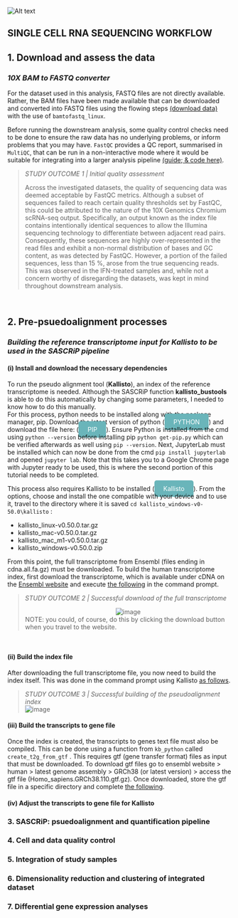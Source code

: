 
![Alt text](https://github.com/AlicenJoyHenning/honours_2023/blob/main/images/00_other/1.png)
## **SINGLE CELL RNA SEQUENCING WORKFLOW**  
## 1. Download and assess the data
### _10X BAM to FASTQ converter_
For the dataset used in this analysis, FASTQ files are not directly available. Rather, the BAM files have been made available that can be downloaded and converted into FASTQ files using the flowing steps [(download data)](https://github.com/AlicenJoyHenning/honours_2023/edit/main/docs/00_downloading_files.md) 
with the use of `bamtofastq_linux`. 

Before running the downstream analysis, some quality control checks need to be done to ensure the raw data has no underlying problems, or inform problems that you may have.
`FastQC` provides a QC report, summarised in `MultiQC`, that can be run in a non-interactive mode where it would be suitable for integrating into a larger analysis pipeline [(guide](https://github.com/AlicenJoyHenning/honours_2023/blob/main/docs/01_sequencing_quality_assessment.md);[ & code here)](scripts/01_seqQC/quality_control.sh).
> _STUDY OUTCOME 1 | Initial quality assessment_<br>
>
> Across the investigated datasets, the quality of sequencing data was deemed acceptable by FastQC metrics.
> Although a subset of sequences failed to reach certain quality thresholds set by FastQC, this could be attributed to the nature of the 10X Genomics Chromium scRNA-seq output.
> Specifically, an output known as the index file contains intentionally identical sequences to allow the Illumina sequencing technology to differentiate between adjacent read pairs.
> Consequently, these sequences are highly over-represented in the read files and exhibit a non-normal distribution of bases and GC content, as was detected by FastQC.
> However, a portion of the failed sequences, less than 15 %, arose from the true sequencing reads.
> This was observed in the IFN-treated samples and, while not a concern worthy of disregarding the datasets, was kept in mind throughout downstream analysis.
><br>
<br>

## 2. Pre-psuedoalignment processes
### _Building the reference transcriptome input for *Kallisto* to be used in the SASCRiP pipeline_
#### (i) Install and download the necessary dependencies
To run the pseudo alignment tool (**Kallisto**), an index of the reference transcriptome is needed. Although the SASCRiP function **kallisto_bustools** is able to do this automatically by changing some parameters, I needed to know how to do this manually.<br> 
For this process, python needs to be installed along with the package manager, pip. Download the latest version of python (<a href="https://www.python.org/downloads/" style="background-color: #6ab5ba; color: white; padding: 10px 20px; border-radius: 5px; text-decoration: none;">PYTHON</a>) and download the file here: (<a href="https://bootstrap.pypa.io/get-pip.py" style="background-color: #6ab5ba; color: white; padding: 10px 20px; border-radius: 5px; text-decoration: none;">PIP</a>). Ensure Python is installed from the cmd using ```python --version``` before installing pip ```python get-pip.py``` which can be verified afterwards as well using ```pip --version```. Next, JupyterLab must be installed which can now be done from the cmd ```pip install jupyterlab``` and opened  ```jupyter lab```. Note that this takes you to a Google Chrome page with Jupyter ready to be used, this is where the second portion of this tutorial needs to be completed.

This process also requires Kallisto to be installed (<a href="https://github.com/pachterlab/kallisto/releases" style="background-color: #6ab5ba; color: white; padding: 10px 20px; border-radius: 5px; text-decoration: none;">Kallisto</a>). From the options, choose and install the one compatible with your device and to use it, travel to the directory where it is saved ```cd kallisto_windows-v0-50.0\kallisto``` : 
+ kallisto_linux-v0.50.0.tar.gz
+ kallisto_mac-v0.50.0.tar.gz
+ kallisto_mac_m1-v0.50.0.tar.gz
+ kallisto_windows-v0.50.0.zip<br>

From this point, the full transcriptome from Ensembl (files ending in cdna.all.fa.gz) must be downloaded. To build the human transcriptome index, first download the transcriptome, which is available under cDNA on the [Ensembl website](http://ftp.ensembl.org/pub/release-94/fasta/homo_sapiens/cdna/) 
and execute [the following](https://github.com/AlicenJoyHenning/honours_2023/blob/main/scripts/02_kallisto_index/download_transcriptome.sh) in the command prompt. 

> _STUDY OUTCOME 2 | Successful download of the full transcriptome_<br>
> <div style="text-align:center">
>    <img src="https://github.com/AlicenJoyHenning/honours_2023/assets/129797527/7c5f8b9b-e275-4dd4-b79f-1ddc0e55b37f" alt="image">
> </div>
> NOTE: you could, of course, do this by clicking the download button when you travel to the website.<br>
<br>

#### (ii) Build the index file 
After downloading the full transcriptome file, you now need to build the index itself. This was done in the command prompt using Kallisto [as follows](https://github.com/AlicenJoyHenning/honours_2023/blob/main/scripts/02_kallisto_index/kallisto_index.sh).

> _STUDY OUTCOME 3 | Successful building of the pseudoalignment index_<br>
> ![image](https://github.com/AlicenJoyHenning/honours_2023/assets/129797527/ecef3b27-fc09-4847-801e-42bc643877d6)<br>


#### (iii) Build the transcripts to gene file 
Once the index is created, the transcripts to genes text file must also be compiled. This can be done using a function from `kb_python` called `create_t2g_from_gtf` . This requires gtf (gene transfer format) files as input that must be downloaded. To download gtf files go to ensembl website > human > latest genome assembly > GRCh38 (or latest version) > access the gtf file (Homo_sapiens.GRCh38.110.gtf.gz). Once downloaded, store the gtf file in a specific directory and complete [the following](scripts/02_kallisto_index/manual_kb_python.ipynb). 

#### (iv) Adjust the transcripts to gene file for Kallisto 


### 3. SASCRiP: psuedoalignment and quantification pipeline 

### 4. Cell and data quality control 

### 5. Integration of study samples

### 6. Dimensionality reduction and clustering of integrated dataset

### 7. Differential gene expression analyses 
